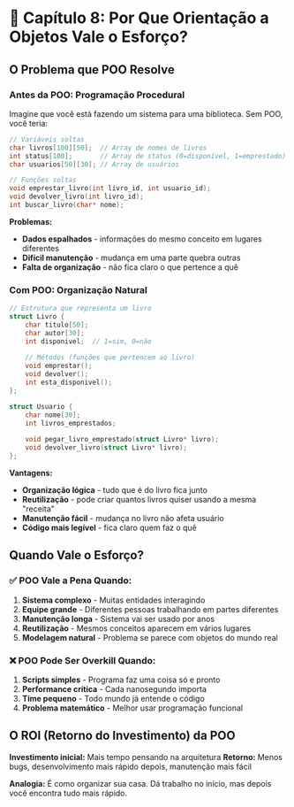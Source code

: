 # 🎯 **Capítulo 8: Por Que Orientação a Objetos Vale o Esforço?**

## O Problema que POO Resolve

### Antes da POO: Programação Procedural

Imagine que você está fazendo um sistema para uma biblioteca. Sem POO, você teria:

```c
// Variáveis soltas
char livros[100][50];  // Array de nomes de livros
int status[100];       // Array de status (0=disponível, 1=emprestado)
char usuarios[50][30]; // Array de usuários

// Funções soltas
void emprestar_livro(int livro_id, int usuario_id);
void devolver_livro(int livro_id);
int buscar_livro(char* nome);
```

**Problemas:**
- **Dados espalhados** - informações do mesmo conceito em lugares diferentes
- **Difícil manutenção** - mudança em uma parte quebra outras
- **Falta de organização** - não fica claro o que pertence a quê

### Com POO: Organização Natural

```c
// Estrutura que representa um livro
struct Livro {
    char titulo[50];
    char autor[30];
    int disponivel;  // 1=sim, 0=não
    
    // Métodos (funções que pertencem ao livro)
    void emprestar();
    void devolver();
    int esta_disponivel();
};

struct Usuario {
    char nome[30];
    int livros_emprestados;
    
    void pegar_livro_emprestado(struct Livro* livro);
    void devolver_livro(struct Livro* livro);
};
```

**Vantagens:**
- **Organização lógica** - tudo que é do livro fica junto
- **Reutilização** - pode criar quantos livros quiser usando a mesma "receita"
- **Manutenção fácil** - mudança no livro não afeta usuário
- **Código mais legível** - fica claro quem faz o quê

## Quando Vale o Esforço?

### ✅ POO Vale a Pena Quando:

1. **Sistema complexo** - Muitas entidades interagindo
2. **Equipe grande** - Diferentes pessoas trabalhando em partes diferentes
3. **Manutenção longa** - Sistema vai ser usado por anos
4. **Reutilização** - Mesmos conceitos aparecem em vários lugares
5. **Modelagem natural** - Problema se parece com objetos do mundo real

### ❌ POO Pode Ser Overkill Quando:

1. **Scripts simples** - Programa faz uma coisa só e pronto
2. **Performance crítica** - Cada nanosegundo importa
3. **Time pequeno** - Todo mundo já entende o código
4. **Problema matemático** - Melhor usar programação funcional

## O ROI (Retorno do Investimento) da POO

**Investimento inicial:** Mais tempo pensando na arquitetura
**Retorno:** Menos bugs, desenvolvimento mais rápido depois, manutenção mais fácil

**Analogia:** É como organizar sua casa. Dá trabalho no início, mas depois você encontra tudo mais rápido.
